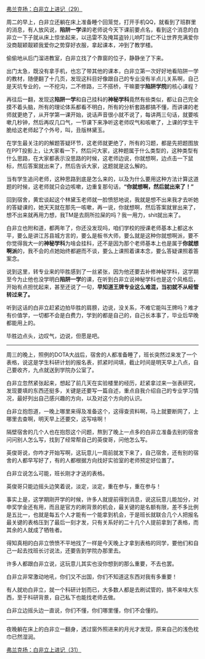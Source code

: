 <p></p><a href="https://zhuanlan.zhihu.com/p/97049429" data-draft-node="block" data-draft-type="link-card" data-image="https://pic2.zhimg.com/v2-a710ef3fb52b3252b18ca11987c86cb9_180x120.jpg" data-image-width="1782" data-image-height="530" class="internal">弗兰克扬：白非立上进记（29）</a><p>周二的早上，白非立还躺在床上准备睡个回笼觉，打开手机QQ，就看到了班群里的消息，有人放风说，<b>陷阱一学</b>课的老师说今天下课前要点名，看到这个消息的白非立一下子就从床上惊坐起来，以迅雷不及掩耳盗铃儿响叮当仁不让世界充满爱你没商靓颖靓颖我爱你之势穿好衣服，拿起课本，冲到了教学楼。</p><p>偷偷地从后门溜进教室，白非立找了个靠窗的位子，静静坐了下来。</p><p>出门太急，既没有拿手机，也忘了带其他的课本，白非立第一次好好地看陷阱一学的教材，随便翻了十几页，发现这科目好像跟自己的专业没有半点儿关系啊，自己是天坑专业的，一不挖沟，二不修路，三不搭桥，干嘛要学<b>陷阱学院</b>的核心课程？</p><p>再往后一翻，发现这<b>陷阱一学</b>和自己挂科的<b>神秘学科</b>竟然有些类似，都让自己完全摸不着头脑，所有的理论体系都看不明白，所有的分析套路都搞不懂，而讲课的老师就更绝了，从开学第一课开始，说话声音很小就不说了，每讲两三句话，就要咳嗽几秒钟，然后再叹几口气，一节课下来净听这老师叹气和咳嗽了，上课的学生干脆给这老师起了个外号，叫，丑版林黛玉。</p><p>在学生最关注的的解题答疑环节，这老师就更绝了，所有的习题，都是先把题图放在PPT投影上，让大家看一下，然后问大家，这种题属于什么类型的，这种类型有什么思路，在大家都表示没思路的时候，这老师边说，你就想啊，边点击一下鼠标，然后答案就出来了，然后告诉大家，这题就是这么解的。</p><p>当有学生追问老师，这种思路到底是怎么来的，以及为什么要用这种方法计算这道题的时候，这老师就只会边咳嗽，边重复那句话，<b>“你就想啊，然后就出来了！”</b></p><p>回到宿舍，黄宏谈起这个林黛玉老师就一脸愤怒地说，我就是想不出来我才去听她的答疑课的，她天天就在那先一咳嗽，再一说，你就想啊，然后答案就冒出来了，想不出来就再用力想，我TM是去厕所拉屎的吗？我一用力，shit就出来了。</p><p>白非立也附和道，都两年了，你还没发现吗，咱们学校的授课老师基本上都这水平，要么是讲江苏县城方言的，要么是板书大师，要么就是这种你就想啊派，要不你觉得我大一的<b>神秘学科</b>为啥会挂科，还不是因为那个老师基本上也是属于<b>你就想啊派</b>的，我不会的点她始终都避而不谈，要么上课照着课本念，要么答疑课照着答案念。</p><p>说到这里，转专业来的毕胜感到了一丝紧张，因为他还要去补修神秘学科，这学期至今为止他也没学明白<b>陷阱一学</b>的课，在听到白非立说神秘学科也是这个风格后，开始有点担忧起来，甚至还说了一句，<b>早知道王牌专业这么难混，当初就不从经管转过来了。</b></p><p>听到这话的白非立赶紧边拍毕胜的肩膀，边说，没关系，不难它能叫王牌吗？难才有价值学，一切都不会是白费力，学到的都是自己的，自己长本事了，毕业后早晚都能用上的。</p><p>毕胜边点头，边叹气，边说，但愿是吧。</p><hr><p>周三的晚上，照例的DOTA大战后，宿舍的人都准备睡了，班长突然过来发了一个表格，说这是学生科研计划的报名表，抓紧时间填，截止时间是明天早上八点，自己要收齐，九点就送到学院办公室了。</p><p>白非立忽然紧张起来，想起了前几天在实验楼里的经历，赶紧拿过来一张表研究，发现要填的东西还挺多，关键是还要写一篇自述，重点自我介绍自己的专业学习情况，最好列出自己感兴趣的方向，以及对这个方向的认识。</p><p>白非立抱怨道，一晚上哪里来得及准备这个，这得查资料啊，马上就要断网了，上哪里去查啊，明天早上还要交，这写啥啊！</p><p>隔壁宿舍的几个人也在抱怨这个问题，熬到了晚上一点多的白非立准备去别的宿舍问问别人怎么写，找到了经常帮自己的英俊哥，问他怎么写。</p><p>英俊哥说，你咋才开始写啊，这玩意儿一周前就发下来了，自己宿舍，还有别的宿舍的人都早写好了，有的人都根据方向找好实验室的老师预定好位置了。</p><p>白非立说怎么可能，班长刚才才送的表格。</p><p>英俊哥只能边摇头边笑着说，淡定，淡定，重在参与，重在参与！</p><p>事实上是，这学期刚开学的时候，许多人就提前得到消息，说这玩意儿能加分，对申奖学金还有用，而且是官方的刷背景的机会，最关键的是名额有限，差不多比例是五比一，也就是每五个人才能有一个能拿到机会，于是班长就联合几个人把报名最关键的表格压到了最后一刻才发，只有关系好的二十几个人提前拿到了表格，而其余的人就成了牺牲者。</p><p>得知真相的白非立愤愤不平地找了一样是今天晚上才拿到表格的同学，要他们和自己一起去找班长讨说法，还要告到学院办那里去。</p><p>许多人都跟白非立说，这玩意儿其实也没你想到的那么重要，不去也罢。</p><p>白非立非常激动地吼，你们又不出国，你们不知道这东西对我有多重要！</p><p>有人就劝白非立，就一个科研计划而已，大多数人都是去刷试管的，搞不来啥大东西，至于科研背景，自己私下也能找老师去做。</p><p>白非立边摇头边一直说，你们不懂，你们哪里懂，你们不会懂的。</p><hr><p>夜晚躺在床上的白非立一翻身，透过窗外照进来的月光才发现，原来自己的浅色枕巾已然湿润。</p><a href="https://zhuanlan.zhihu.com/p/97426827" data-draft-node="block" data-draft-type="link-card" data-image="https://pic1.zhimg.com/v2-87cf649b9d27cdf47783866038c56a10_180x120.jpg" data-image-width="976" data-image-height="389" class="internal">弗兰克扬：白非立上进记（31）</a><p></p>